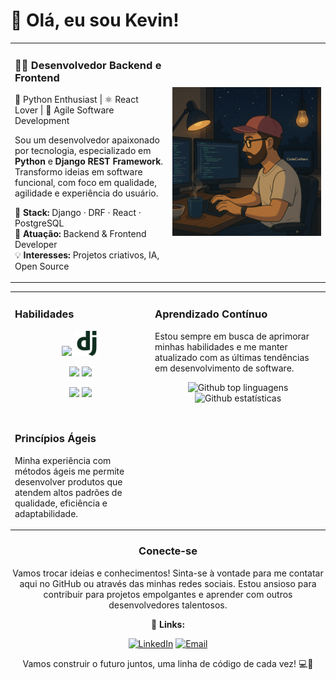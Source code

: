 # 👋 Olá, eu sou Kevin!

<table>
  <tr>
    <td width="50%" valign="top">

### 👨‍💻 Desenvolvedor Backend e Frontend  
🐍 Python Enthusiast | ⚛️ React Lover | 🚀 Agile Software Development

Sou um desenvolvedor apaixonado por tecnologia, especializado em **Python** e **Django REST Framework**.  
Transformo ideias em software funcional, com foco em qualidade, agilidade e experiência do usuário.

🔧 **Stack:** Django · DRF · React · PostgreSQL  
🚀 **Atuação:** Backend & Frontend Developer  
💡 **Interesses:** Projetos criativos, IA, Open Source


</td>
<td align="center">

<img src="https://raw.githubusercontent.com/KevinAG97/KevinAG97/main/assets/codecrafters.png" width="300" alt="Kevin codando estilo Ghibli" />

</td>
  </tr>
</table>

<table>
    <tr>
    <td width="40%" valign="top">
        
### Habilidades

<p align="center">
  <img src="https://cdn.simpleicons.org/python/1DBAE6" width="40" />
  <img src="https://raw.githubusercontent.com/KevinAG97/KevinAG97/main/assets/django-logo.png" width="40" />
  </p>
  <p align="center">
  <img src="https://cdn.simpleicons.org/react/61DAFB" width="40" />
  <img src="https://cdn.simpleicons.org/javascript/F7DF1E" width="40" />
    </p>
    <p align="center">
  <img src="https://github.com/user-attachments/assets/b1efbf73-9065-473c-b8f6-f14c71167f0c" width="40" />
  <img src="https://github.com/user-attachments/assets/315b9721-5fdb-436d-bf69-8ffb0618a68e" width="40" />
</p>

<br>
  
### Princípios Ágeis
Minha experiência com métodos ágeis me permite desenvolver produtos que atendem altos padrões de qualidade, eficiência e adaptabilidade.
</td>
  <td width="50%" valign="top">
      
### Aprendizado Contínuo

Estou sempre em busca de aprimorar minhas habilidades e me manter atualizado com as últimas tendências em desenvolvimento de software.

<div align=center>
    <div>
        <img src="https://github-readme-stats.vercel.app/api/top-langs/?username=KevinAG97&layout=compact&langs_count=20&theme=tokyonight" alt="Github top linguagens"/>
    </div>
    <div>
        <img src="https://github-readme-streak-stats.herokuapp.com/?user=KevinAG97&theme=tokyonight" alt="Github estatísticas"/>
    </div>
</div>

</td>
  </tr>
</table>

<div align="center">
  
### Conecte-se

Vamos trocar ideias e conhecimentos! Sinta-se à vontade para me contatar aqui no GitHub ou através das minhas redes sociais. Estou ansioso para contribuir para projetos empolgantes e aprender com outros desenvolvedores talentosos.

🔗 **Links:**


[![LinkedIn](https://img.shields.io/badge/-LinkedIn-0077B5?style=flat-square&logo=linkedin&logoColor=white)](https://www.linkedin.com/in/kevin-garcia-48189824a/)
[![Email](https://img.shields.io/badge/-Email-FF6584?style=flat-square&logo=gmail&logoColor=white)](mailto:kevin.a.g.97@hotmail)

Vamos construir o futuro juntos, uma linha de código de cada vez! 💻🚀
</div>
